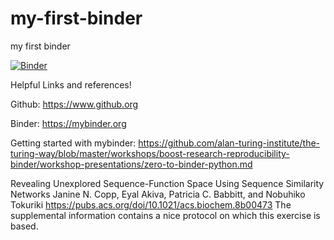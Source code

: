 # my-first-binder
my first binder

[![Binder](https://mybinder.org/badge_logo.svg)](https://mybinder.org/v2/gh/wallynovak/my-first-binder/HEAD?urlpath=lab)

Helpful Links and references!

Github: https://www.github.org

Binder: https://mybinder.org

Getting started with mybinder: https://github.com/alan-turing-institute/the-turing-way/blob/master/workshops/boost-research-reproducibility-binder/workshop-presentations/zero-to-binder-python.md

Revealing Unexplored Sequence-Function Space Using Sequence Similarity Networks
Janine N. Copp, Eyal Akiva, Patricia C. Babbitt, and Nobuhiko Tokuriki
https://pubs.acs.org/doi/10.1021/acs.biochem.8b00473
The supplemental information contains a nice protocol on which this exercise is based.
